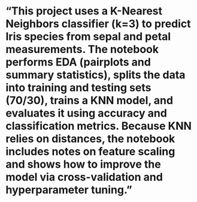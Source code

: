 # “This project uses a K-Nearest Neighbors classifier (k=3) to predict Iris species from sepal and petal measurements. The notebook performs EDA (pairplots and summary statistics), splits the data into training and testing sets (70/30), trains a KNN model, and evaluates it using accuracy and classification metrics. Because KNN relies on distances, the notebook includes notes on feature scaling and shows how to improve the model via cross-validation and hyperparameter tuning.”


